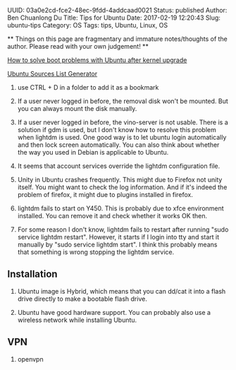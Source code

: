 UUID: 03a0e2cd-fce2-48ec-9fdd-4addcaad0021
Status: published
Author: Ben Chuanlong Du
Title: Tips for Ubuntu
Date: 2017-02-19 12:20:43
Slug: ubuntu-tips
Category: OS
Tags: tips, Ubuntu, Linux, OS

**
Things on this page are fragmentary and immature notes/thoughts of the author. 
Please read with your own judgement!
**
 
[How to solve boot problems with Ubuntu after kernel upgrade](http://www.dedoimedo.com/computers/ubuntu-initrd-bug.html)

[Ubuntu Sources List Generator](https://repogen.simplylinux.ch/)

1. use CTRL + D in a folder to add it as a bookmark

1. If a user never logged in before, the removal disk won't be mounted.
But you can always mount the disk manually.

2. If a user never logged in before, the vino-server is not usable. 
There is a solution if gdm is used, 
but I don't know how to resolve this problem when lightdm is used. 
One good way is to let ubuntu login automatically and then lock screen automatically.
You can also think about whether the way you used in Debian is applicable to Ubuntu.

3. It seems that account services override the lightdm configuration file. 

4. Unity in Ubuntu crashes frequently. 
This might due to Firefox not unity itself. 
You might want to check the log information. 
And if it's indeed the problem of firefox, 
it might due to plugins installed in firefox. 

5. lightdm fails to start on Y450. 
This is probably due to xfce environment installed. 
You can remove it and check whether it works OK then. 

6. For some reason I don't know, lightdm fails to restart after running "sudo service lightdm restart".
However, it starts if I login into tty and start it manually by "sudo service lightdm start".
I think this probably means that something is wrong stopping the lightdm service. 

## Installation

1. Ubuntu image is Hybrid, 
which means that you can dd/cat it into a flash drive directly to make a bootable flash drive.

2. Ubuntu have good hardware support. 
You can probably also use a wireless network while installing Ubuntu.

## VPN

1. openvpn



